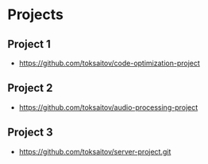 # Projects

## Project 1

* <https://github.com/toksaitov/code-optimization-project>

## Project 2

* <https://github.com/toksaitov/audio-processing-project>

## Project 3

* <https://github.com/toksaitov/server-project.git>
